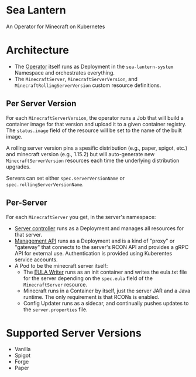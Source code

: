 # Sea Lantern

An Operator for Minecraft on Kubernetes

# Architecture

- The [Operator](src/bin/operator.rs) itself runs as Deployment in the `sea-lantern-system` Namespace and orchestrates
  everything.
- The `MinecraftServer`, `MinecraftServerVersion`, and `MinecraftRollingServerVersion` custom resource definitions.

## Per Server Version

For each `MinecraftServerVersion`, the operator runs a Job that will build a container image for that version and
upload it to a given container registry. The `status.image` field of the resource will be set to the name of the built
image.

A rolling server version pins a spesific distribution (e.g., paper, spigot, etc.) and minecraft version (e.g., 1.15.2)
but will auto-generate new `MinecraftServerVersion` resources each time the underlying distribution upgrades. 

Servers can set either `spec.serverVersionName` or `spec.rollingServerVersionName`.

## Per-Server

For each `MinecraftServer` you get, in the server's namespace:
- [Server controller](src/bin/server_controller.rs) runs as a Deployment and manages all resources for that
  server. 
- [Management API](src/bin/management_api.rs) runs as a Deployment and is a kind of "proxy" or "gateway" that connects
  to the server's RCON API and provides a gRPC API for external use. Authentication is provided using Kuberentes
  service accounts.
- A Pod to be the minecraft server itself:
  - The [EULA Writer](src/bin/eula_writer.rs) runs as an init container and writes the eula.txt file for the server
    depending on the `spec.eula` field of the `MinecraftServer` resource.
  - Minecraft runs in a Container by itself, just the server JAR and a Java runtime. The only requirement is that RCONs
    is enabled.
  - Config Updater runs as a sidecar, and continually pushes updates to the `server.properties` file.

# Supported Server Versions

- Vanilla
- Spigot
- Forge
- Paper